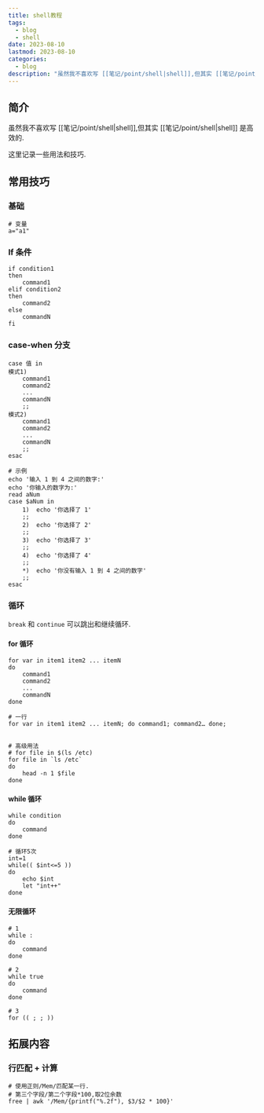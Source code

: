 ```yaml
---
title: shell教程
tags:
  - blog
  - shell
date: 2023-08-10
lastmod: 2023-08-10
categories:
  - blog
description: "虽然我不喜欢写 [[笔记/point/shell|shell]],但其实 [[笔记/point/shell|shell]] 是高效的."
---
```


## 简介

虽然我不喜欢写 [[笔记/point/shell|shell]],但其实 [[笔记/point/shell|shell]] 是高效的.

这里记录一些用法和技巧.

## 常用技巧

### 基础

```shell
# 变量
a="a1"
```

### If 条件

```shell
if condition1
then
    command1
elif condition2 
then 
    command2
else
    commandN
fi
```

### case-when 分支

```shell
case 值 in
模式1)
    command1
    command2
    ...
    commandN
    ;;
模式2)
    command1
    command2
    ...
    commandN
    ;;
esac

# 示例
echo '输入 1 到 4 之间的数字:'
echo '你输入的数字为:'
read aNum
case $aNum in
    1)  echo '你选择了 1'
    ;;
    2)  echo '你选择了 2'
    ;;
    3)  echo '你选择了 3'
    ;;
    4)  echo '你选择了 4'
    ;;
    *)  echo '你没有输入 1 到 4 之间的数字'
    ;;
esac
```

### 循环

`break` 和 `continue` 可以跳出和继续循环.

#### for 循环

```shell
for var in item1 item2 ... itemN
do
    command1
    command2
    ...
    commandN
done

# 一行
for var in item1 item2 ... itemN; do command1; command2… done;


# 高级用法
# for file in $(ls /etc)
for file in `ls /etc`
do
    head -n 1 $file
done
```

#### while 循环

```shell
while condition
do
    command
done

# 循环5次
int=1
while(( $int<=5 ))
do
    echo $int
    let "int++"
done
```

#### 无限循环

```shell
# 1
while :
do
    command
done

# 2
while true
do
    command
done

# 3
for (( ; ; ))
```

## 拓展内容

### 行匹配 + 计算

```shell
# 使用正则/Mem/匹配某一行.
# 第三个字段/第二个字段*100,取2位余数
free | awk '/Mem/{printf("%.2f"), $3/$2 * 100}'
```
